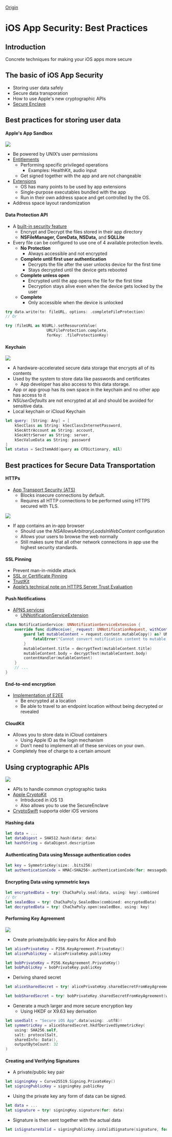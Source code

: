 [Origin](https://quickbirdstudios.com/blog/ios-app-security-best-practices/)

# iOS App Security: Best Practices
## Introduction
Concrete techniques for making your iOS apps more secure

## The basic of iOS App Security
* Storing user data safely
* Secure data transporation
* How to use Apple's new cryptographic APIs
* [Secure Enclave](https://support.apple.com/vi-vn/guide/security/sec59b0b31ff/web)


## Best practices for storing user data
#### Apple's App Sandbox
![](resources/security01.png)
 
* Be powered by UNIX’s user permissions
* [Entitlements](https://developer.apple.com/library/archive/documentation/Miscellaneous/Reference/EntitlementKeyReference/Chapters/AboutEntitlements.html)
    - Performing specific privileged operations
        - Examples: HealthKit, audio input         
    - Get signed together with the app and are not changeable
* [Extensions](https://developer.apple.com/app-extensions/)
    - OS has many points to be used by app extensions
    - Single-purpose executables bundled with the app
    - Run in their own address space and get controlled by the OS.
* Address space layout randomization

#### Data Protection API
* A [built-in security feature](https://developer.apple.com/documentation/uikit/protecting_the_user_s_privacy/encrypting_your_app_s_files)
    - Encrypt and Decrypt the files stored in their app directory
    - __NSFileManager, CoreData, NSData,__ and __SQLLite__
* Every file can be configured to use one of 4 available protection levels. 
    - __No Protection__
        - Always accessible and not encrypted
    - __Complete until first user authentication__
        - Decrypts the file after the user unlocks device for the first time
        - Stays decrypted until the device gets rebooted
    - __Complete unless open__
        - Encrypted until the app opens the file for the first time
        - Decryption stays alive even when the device gets locked by the user      
    - __Complete__            
        - Only accessible when the device is unlocked
        
```swift
try data.write(to: fileURL, options: .completeFileProtection)
// Or

try (fileURL as NSURL).setResourceValue( 
                  URLFileProtection.complete,
                  forKey: .fileProtectionKey)
```    

#### Keychain
![](resources/security02.png)
* A hardware-accelerated secure data storage that encrypts all of its contents
* Used by the system to store data like passwords and certificates 
    - App developer has also access to this data storage.
* App or app group has its own space in the keychain and no other app has access to it
* _NSUserDefaults_ are not encrypted at all and should be avoided for sensitive data.
* Local keychain or iCloud Keychain    

```swift
let query: [String: Any] = [
    kSecClass as String: kSecClassInternetPassword,
    kSecAttrAccount as String: account,
    kSecAttrServer as String: server,
    kSecValueData as String: password
]
let status = SecItemAdd(query as CFDictionary, nil)
```

## Best practices for Secure Data Transportation

#### HTTPs
* [App Transport Security (ATS)](https://developer.apple.com/documentation/bundleresources/information_property_list/nsapptransportsecurity)
    - Blocks insecure connections by default. 
    - Requires all HTTP connections to be performed using HTTPS secured with TLS.

![](resources/security03.png)

* If app contains an in-app browser 
    - Should use the _NSAllowsArbitraryLoadsInWebContent_ configuration 
    - Allows your users to browse the web normally 
    - Still makes sure that all other network connections in app use the highest security standards.

#### SSL Pinning
* Prevent man-in-middle attack
* [SSL or Certificate Pinning](https://owasp.org/www-community/controls/Certificate_and_Public_Key_Pinning)
* [TrustKit](https://github.com/datatheorem/TrustKit)
* [Apple’s technical note on HTTPS Server Trust Evaluation](https://developer.apple.com/library/archive/technotes/tn2232/_index.html)

#### Push Notifications
* [APNS services](https://developer.apple.com/documentation/usernotifications)
    - [UNNotificationServiceExtension](https://developer.apple.com/documentation/usernotifications/modifying_content_in_newly_delivered_notifications)
```swift
class NotificationService: UNNotificationServiceExtension {
    override func didReceive(_ request: UNNotificationRequest, withContentHandler contentHandler: @escaping (UNNotificationContent) -> Void) {
        guard let mutableContent = request.content.mutableCopy() as? UNMutableNotificationContent else {
            fatalError("Cannot convert notification content to mutable content")
        }
        mutableContent.title = decryptText(mutableContent.title)
        mutableContent.body = decryptText(mutableContent.body)
        contentHandler(mutableContent)
    }
    // ...
}
```

#### End-to-end encryption
* [Implementation of E2EE](https://quickbirdstudios.com/blog/end-to-end-encryption-implementation-approach/)
    - Be encrypted at a location 
    - Be able to travel to an endpoint location without being decrypted or revealed

#### CloudKit
* Allows you to store data in iCloud containers 
    - Using Apple ID as the login mechanism 
    - Don’t need to implement all of these services on your own.
* Completely free of charge to a certain amount

## Using cryptographic APIs
![](resources/security04.png)

* APIs to handle common cryptographic tasks
* [Apple CryptoKit](https://developer.apple.com/documentation/cryptokit)
    - Introduced in iOS 13
    - Also allows you to use the SecureEnclave
* [CryptoSwift](https://github.com/krzyzanowskim/CryptoSwift) supporta older iOS versions

#### Hashing data
```swift
let data = ...
let dataDigest = SHA512.hash(data: data)
let hashString = dataDigest.description
```

#### Authenticating Data using Message authentication codes
```swift
let key = SymmetricKey(size: .bits256)
let authenticationCode = HMAC<SHA256>.authenticationCode(for: messageData, using: key)
```

#### Encrypting Data using symmetric keys
```swift
let encryptedData = try! ChaChaPoly.seal(data, using: key).combined
// Or
let sealedBox = try! ChaChaPoly.SealedBox(combined: encryptedData)
let decryptedData = try! ChaChaPoly.open(sealedBox, using: key)
```

#### Performing Key Agreement
![](resources/security05.png)

* Create private/public key-pairs for Alice and Bob
```swift
let alicePrivateKey = P256.KeyAgreement.PrivateKey()
let alicePublicKey = alicePrivateKey.publicKey

let bobPrivateKey = P256.KeyAgreement.PrivateKey()
let bobPublicKey = bobPrivateKey.publicKey
```

* Deriving shared secret
```swift
let aliceSharedSecret = try! alicePrivateKey.sharedSecretFromKeyAgreement(with: bobPublicKey)

let bobSharedSecret = try! bobPrivateKey.sharedSecretFromKeyAgreement(with: alicePublicKey)
```

* Generate a much larger and more secure encryption key 
    - Using HKDF or X9.63 key derivation
```swift
let usedSalt = "Secure iOS App".data(using: .utf8)!
let symmetricKey = aliceSharedSecret.hkdfDerivedSymmetricKey(
    using: SHA256.self,
    salt: protocolSalt,
    sharedInfo: Data(),
    outputByteCount: 32
)
```

#### Creating and Verifying Signatures 
* A private/public key pair
```swift
let signingKey = Curve25519.Signing.PrivateKey()
let signingPublicKey = signingKey.publicKey
```

* Using the private key any form of data can be signed.
```swift
let data = ...
let signature = try! signingKey.signature(for: data)
```

* Signature is then sent together with the actual data
```swift
let isSignatureValid = signingPublicKey.isValidSignature(signature, for: data)
```
 
